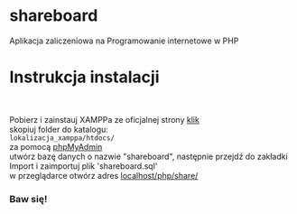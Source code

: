 # shareboard
Aplikacja zaliczeniowa na Programowanie internetowe w PHP


<h1>Instrukcja instalacji</h1>
<br>
<p>Pobierz i zainstauj XAMPPa ze oficjalnej strony <a href="https://www.apachefriends.org/pl/index.html">klik</a><br>
skopiuj folder do katalogu:<br>
<code>lokalizacja_xamppa/htdocs/</code><br>
za pomocą <a href="http://localhost/phpmyadmin">phpMyAdmin</a><br>
utwórz bazę danych o nazwie "shareboard", następnie przejdź do zakładki Import i zaimportuj plik 'shareboard.sql'<br>
w przeglądarce otwórz adres <a href="http://localhost/php/share/">localhost/php/share/</a><br>
<h3>Baw się!</h3>
